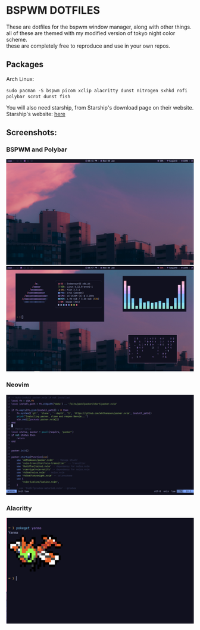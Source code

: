 # BSPWM DOTFILES
These are dotfiles for the bspwm window manager, along with other things.\
all of these are themed with my modified version of tokyo night color scheme.\
these are completely free to reproduce and use in your own repos.
## Packages
Arch Linux:
```
sudo pacman -S bspwm picom xclip alacritty dunst nitrogen sxhkd rofi polybar scrot dunst fish
```
You will also need starship, from Starship's download page on their website.\
Starship's website: [here](https://starship.rs)
## Screenshots:
### BSPWM and Polybar

<img src="assets/bsp.png">

<img src="assets/bspwm.png">

### Neovim

<img src="assets/neovim.png">

### Alacritty

<img src="assets/alacritty.png">
